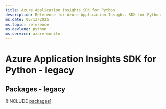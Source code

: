 ```yaml
---
title: Azure Application Insights SDK for Python
description: Reference for Azure Application Insights SDK for Python
ms.date: 05/13/2025
ms.topic: reference
ms.devlang: python
ms.service: azure-monitor
---
```

# Azure Application Insights SDK for Python - legacy
## Packages - legacy
[!INCLUDE [packages](application-insights-index.md)]